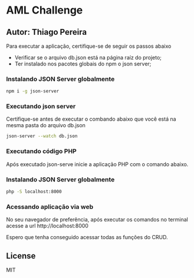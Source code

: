 # AML Challenge
## Autor: Thiago Pereira

Para executar a aplicação, certifique-se de seguir os passos abaixo

- Verificar se o arquivo db.json está na página raíz do projeto;
- Ter instalado nos pacotes globais do npm o json server;
### Instalando JSON Server globalmente
```sh
npm i -g json-server
```
### Executando json server
Certifique-se antes de executar o combando abaixo que você está na mesma pasta do arquivo db.json
```sh
json-server --watch db.json
```
### Executando código PHP
Após executado json-serve inicie a aplicação PHP com o comando abaixo.
### Instalando JSON Server globalmente
```sh
php -S localhost:8000
```

### Acessando aplicação via web
No seu navegador de preferência, após executar os comandos no terminal acesse a url
http://localhost:8000

Espero que tenha conseguido acessar todas as funções do CRUD.



## License
MIT
